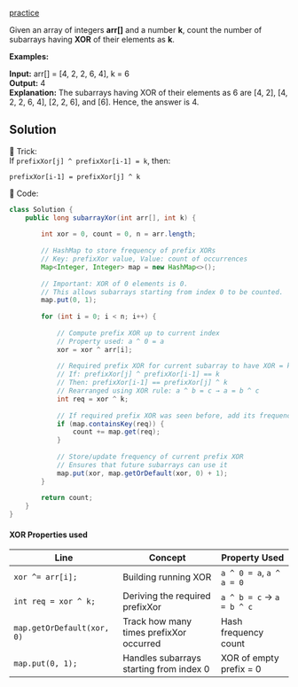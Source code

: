 [practice](https://www.geeksforgeeks.org/problems/count-subarray-with-given-xor/1)

Given an array of integers **arr[]** and a number **k**, count the number of subarrays having **XOR** of their elements as **k**.

**Examples:** 

**Input:** arr[] = [4, 2, 2, 6, 4], k = 6  
**Output:** 4  
**Explanation:** The subarrays having XOR of their elements as 6 are [4, 2], [4, 2, 2, 6, 4], [2, 2, 6], and [6]. Hence, the answer is 4.

## Solution

🔹 Trick:  
If `prefixXor[j] ^ prefixXor[i-1] = k`, then:

```
prefixXor[i-1] = prefixXor[j] ^ k
```

🔹 Code:

```java
class Solution {
    public long subarrayXor(int arr[], int k) {
        
        int xor = 0, count = 0, n = arr.length;
        
        // HashMap to store frequency of prefix XORs
        // Key: prefixXor value, Value: count of occurrences
        Map<Integer, Integer> map = new HashMap<>();
        
        // Important: XOR of 0 elements is 0.
        // This allows subarrays starting from index 0 to be counted.
        map.put(0, 1);
        
        for (int i = 0; i < n; i++) {
            
            // Compute prefix XOR up to current index
            // Property used: a ^ 0 = a
            xor = xor ^ arr[i];
            
            // Required prefix XOR for current subarray to have XOR = k
            // If: prefixXor[j] ^ prefixXor[i-1] == k
            // Then: prefixXor[i-1] == prefixXor[j] ^ k
            // Rearranged using XOR rule: a ^ b = c → a = b ^ c
            int req = xor ^ k;
            
            // If required prefix XOR was seen before, add its frequency to count
            if (map.containsKey(req)) {
                count += map.get(req);
            }
            
            // Store/update frequency of current prefix XOR
            // Ensures that future subarrays can use it
            map.put(xor, map.getOrDefault(xor, 0) + 1);
        }
        
        return count;
    }
}

```

#### XOR Properties used

|Line|Concept|Property Used|
|---|---|---|
|`xor ^= arr[i];`|Building running XOR|`a ^ 0 = a`, `a ^ a = 0`|
|`int req = xor ^ k;`|Deriving the required prefixXor|`a ^ b = c` → `a = b ^ c`|
|`map.getOrDefault(xor, 0)`|Track how many times prefixXor occurred|Hash frequency count|
|`map.put(0, 1);`|Handles subarrays starting from index 0|XOR of empty prefix = 0|

